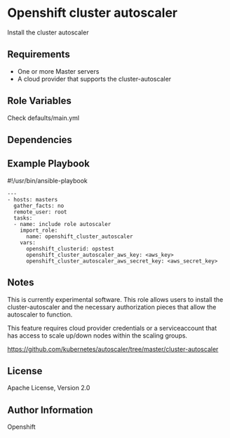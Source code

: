 Openshift cluster autoscaler
================================

Install the cluster autoscaler

Requirements
------------

* One or more Master servers
* A cloud provider that supports the cluster-autoscaler

Role Variables
--------------
Check defaults/main.yml

Dependencies
------------


Example Playbook
----------------

#!/usr/bin/ansible-playbook
```
---
- hosts: masters
  gather_facts: no
  remote_user: root
  tasks:
  - name: include role autoscaler
    import_role:
      name: openshift_cluster_autoscaler
    vars:
      openshift_clusterid: opstest
      openshift_cluster_autoscaler_aws_key: <aws_key>
      openshift_cluster_autoscaler_aws_secret_key: <aws_secret_key>
```


Notes
-----

This is currently experimental software.  This role allows users to install the cluster-autoscaler and the necessary authorization pieces that allow the autoscaler to function.


This feature requires cloud provider credentials or a serviceaccount that has access to scale up/down nodes within the scaling groups.

https://github.com/kubernetes/autoscaler/tree/master/cluster-autoscaler

License
-------

Apache License, Version 2.0

Author Information
------------------

Openshift
